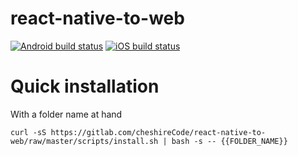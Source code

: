 # react-native-to-web

 [![Android build status](https://build.appcenter.ms/v0.1/apps/7b5738cf-d989-4dbb-a270-030269601fc1/branches/master/badge)](https://appcenter.ms) [![iOS build status](https://build.appcenter.ms/v0.1/apps/afab6f8b-cad9-4efa-9ed4-04c59f2f12fa/branches/master/badge)](https://appcenter.ms)

# Quick installation

With a folder name at hand
```
curl -sS https://gitlab.com/cheshireCode/react-native-to-web/raw/master/scripts/install.sh | bash -s -- {{FOLDER_NAME}}
```